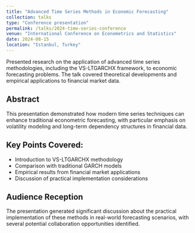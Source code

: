 ```yaml
---
title: "Advanced Time Series Methods in Economic Forecasting"
collection: talks
type: "Conference presentation"
permalink: /talks/2024-time-series-conference
venue: "International Conference on Econometrics and Statistics"
date: 2024-08-15
location: "Istanbul, Turkey"
---
```


Presented research on the application of advanced time series methodologies, including the VS-LTGARCHX framework, to economic forecasting problems. The talk covered theoretical developments and empirical applications to financial market data.

## Abstract

This presentation demonstrated how modern time series techniques can enhance traditional econometric forecasting, with particular emphasis on volatility modeling and long-term dependency structures in financial data.

## Key Points Covered:

- Introduction to VS-LTGARCHX methodology
- Comparison with traditional GARCH models  
- Empirical results from financial market applications
- Discussion of practical implementation considerations

## Audience Reception

The presentation generated significant discussion about the practical implementation of these methods in real-world forecasting scenarios, with several potential collaboration opportunities identified.
